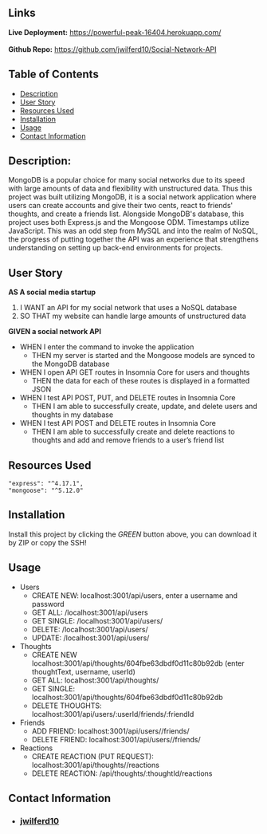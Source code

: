 ## Links
**Live Deployment:** https://powerful-peak-16404.herokuapp.com/
<br>
<br>
**Github Repo:** https://github.com/jwilferd10/Social-Network-API

## Table of Contents 
  - [Description](#description)
  - [User Story](#user-story)
  - [Resources Used](#resources-used)
  - [Installation](#installation)
  - [Usage](#usage)
  - [Contact Information](#contact-information)

## Description:
MongoDB is a popular choice for many social networks due to its speed with large amounts of data and flexibility with unstructured data. Thus this project was built utilizing MongoDB, it is a social network application where users can create accounts and give their two cents, react to friends' thoughts, and create a friends list. Alongside MongoDB's database, this project uses both Express.js and the Mongoose ODM. Timestamps utilize JavaScript. This was an odd step from MySQL and into the realm of NoSQL, the progress of putting together the API was an experience that strengthens understanding on setting up back-end environments for projects.

## User Story
**AS A social media startup**
1. I WANT an API for my social network that uses a NoSQL database
2. SO THAT my website can handle large amounts of unstructured data

**GIVEN a social network API**
- WHEN I enter the command to invoke the application
  - THEN my server is started and the Mongoose models are synced to the MongoDB database
- WHEN I open API GET routes in Insomnia Core for users and thoughts
  - THEN the data for each of these routes is displayed in a formatted JSON
- WHEN I test API POST, PUT, and DELETE routes in Insomnia Core
  - THEN I am able to successfully create, update, and delete users and thoughts in my database
- WHEN I test API POST and DELETE routes in Insomnia Core
  - THEN I am able to successfully create and delete reactions to thoughts and add and remove friends to a user’s friend list

## Resources Used

    "express": "^4.17.1",
    "mongoose": "^5.12.0"

## Installation
Install this project by clicking the *GREEN* button above, you can download it by ZIP or copy the SSH!

## Usage
 - Users
    - CREATE NEW: localhost:3001/api/users, enter a username and password
    - GET ALL: /localhost:3001/api/users
    - GET SINGLE: /localhost:3001/api/users/<userId>
    - DELETE: /localhost:3001/api/users/<userId>
    - UPDATE: /localhost:3001/api/users/<userId>
 - Thoughts
    - CREATE NEW localhost:3001/api/thoughts/604fbe63dbdf0d11c80b92db (enter thoughtText, username, userId)
    - GET ALL: localhost:3001/api/thoughts/<userId>
    - GET SINGLE: localhost:3001/api/thoughts/604fbe63dbdf0d11c80b92db
    - DELETE THOUGHTS: localhost:3001/api/users/:userId/friends/:friendId
 - Friends
    - ADD FRIEND: localhost:3001/api/users/<userId>/friends/<friendId>
    - DELETE FRIEND: localhost:3001/api/users/<userId>/friends/<friendId>
 - Reactions
    - CREATE REACTION (PUT REQUEST): localhost:3001/api/thoughts/<thoughtId>/reactions
    - DELETE REACTION: /api/thoughts/:thoughtId/reactions
## Contact Information
- ### [jwilferd10](https://github.com/jwilferd10)
